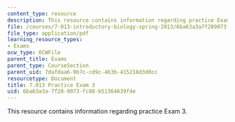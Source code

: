 ```yaml
---
content_type: resource
description: This resource contains information regarding practice Exam 3.
file: /courses/7-013-introductory-biology-spring-2013/6ba63a3a7f289073fc80b51364639f4e_MIT7_013S13_Exam_3.pdf
file_type: application/pdf
learning_resource_types:
- Exams
ocw_type: OCWFile
parent_title: Exams
parent_type: CourseSection
parent_uid: 7dafdaa6-9b7c-cd9c-463b-415218d3d0cc
resourcetype: Document
title: 7.013 Practice Exam 3
uid: 6ba63a3a-7f28-9073-fc80-b51364639f4e
---
```

This resource contains information regarding practice Exam 3.

